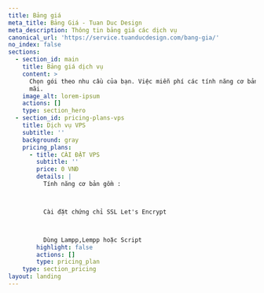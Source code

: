 ```yaml
---
title: Bảng giá
meta_title: Bảng Giá - Tuan Duc Design
meta_description: Thông tin bảng giá các dịch vụ
canonical_url: 'https://service.tuanducdesign.com/bang-gia/'
no_index: false
sections:
  - section_id: main
    title: Bảng giá dịch vụ
    content: >
      Chọn gói theo nhu cầu của bạn. Việc miễn phí các tính năng cơ bản là mãi
      mãi.
    image_alt: lorem-ipsum
    actions: []
    type: section_hero
  - section_id: pricing-plans-vps
    title: Dịch vụ VPS
    subtitle: ''
    background: gray
    pricing_plans:
      - title: CÀI ĐẶT VPS
        subtitle: ''
        price: 0 VNĐ
        details: |
          Tính năng cơ bản gồm :



          Cài đặt chứng chỉ SSL Let's Encrypt



          Dùng Lampp,Lempp hoặc Script
        highlight: false
        actions: []
        type: pricing_plan
    type: section_pricing
layout: landing
---
```

